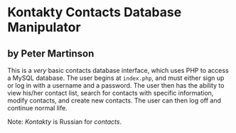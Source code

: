 # Kontakty Contacts Database Manipulator  
## by Peter Martinson  

This is a *very* basic contacts database interface, which uses PHP to access a MySQL database.  The user begins at `index.php`, and must either sign up or log in with a username and a password.  The user then has the ability to view his/her contact list, search for contacts with specific information, modify contacts, and create new contacts.  The user can then log off and continue normal life.  

Note: _Kontakty_ is Russian for _contacts_.
